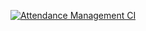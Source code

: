 [![Attendance Management CI](https://github.com/Minal-singh/AMS/actions/workflows/attendance-management.yml/badge.svg)](https://github.com/Minal-singh/AMS/actions/workflows/attendance-management.yml)
